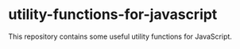 # utility-functions-for-javascript
This repository contains some useful utility functions for JavaScript.
